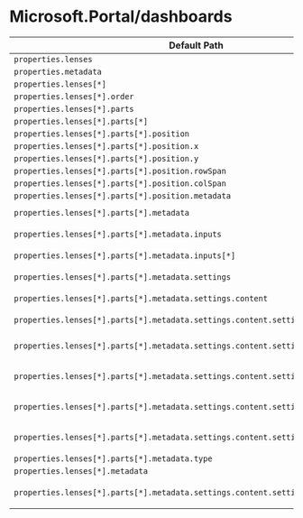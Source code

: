 # Microsoft.Portal/dashboards

| Default Path | Alias |
|---|---|
| `properties.lenses` | `Microsoft.Portal/dashboards/lenses` |
| `properties.metadata` | `Microsoft.Portal/dashboards/metadata` |
| `properties.lenses[*]` | `Microsoft.Portal/dashboards/lenses[*]` |
| `properties.lenses[*].order` | `Microsoft.Portal/dashboards/lenses[*].order` |
| `properties.lenses[*].parts` | `Microsoft.Portal/dashboards/lenses[*].parts` |
| `properties.lenses[*].parts[*]` | `Microsoft.Portal/dashboards/lenses[*].parts[*]` |
| `properties.lenses[*].parts[*].position` | `Microsoft.Portal/dashboards/lenses[*].parts[*].position` |
| `properties.lenses[*].parts[*].position.x` | `Microsoft.Portal/dashboards/lenses[*].parts[*].position.x` |
| `properties.lenses[*].parts[*].position.y` | `Microsoft.Portal/dashboards/lenses[*].parts[*].position.y` |
| `properties.lenses[*].parts[*].position.rowSpan` | `Microsoft.Portal/dashboards/lenses[*].parts[*].position.rowSpan` |
| `properties.lenses[*].parts[*].position.colSpan` | `Microsoft.Portal/dashboards/lenses[*].parts[*].position.colSpan` |
| `properties.lenses[*].parts[*].position.metadata` | `Microsoft.Portal/dashboards/lenses[*].parts[*].position.metadata` |
| `properties.lenses[*].parts[*].metadata` | `Microsoft.Portal/dashboards/lenses[*].parts[*].metadata.Extension-HubsExtension-PartType-MarkdownPart` |
| `properties.lenses[*].parts[*].metadata.inputs` | `Microsoft.Portal/dashboards/lenses[*].parts[*].metadata.Extension-HubsExtension-PartType-MarkdownPart.inputs` |
| `properties.lenses[*].parts[*].metadata.inputs[*]` | `Microsoft.Portal/dashboards/lenses[*].parts[*].metadata.Extension-HubsExtension-PartType-MarkdownPart.inputs[*]` |
| `properties.lenses[*].parts[*].metadata.settings` | `Microsoft.Portal/dashboards/lenses[*].parts[*].metadata.Extension-HubsExtension-PartType-MarkdownPart.settings` |
| `properties.lenses[*].parts[*].metadata.settings.content` | `Microsoft.Portal/dashboards/lenses[*].parts[*].metadata.Extension-HubsExtension-PartType-MarkdownPart.settings.content` |
| `properties.lenses[*].parts[*].metadata.settings.content.settings` | `Microsoft.Portal/dashboards/lenses[*].parts[*].metadata.Extension-HubsExtension-PartType-MarkdownPart.settings.content.settings` |
| `properties.lenses[*].parts[*].metadata.settings.content.settings.content` | `Microsoft.Portal/dashboards/lenses[*].parts[*].metadata.Extension-HubsExtension-PartType-MarkdownPart.settings.content.settings.content` |
| `properties.lenses[*].parts[*].metadata.settings.content.settings.title` | `Microsoft.Portal/dashboards/lenses[*].parts[*].metadata.Extension-HubsExtension-PartType-MarkdownPart.settings.content.settings.title` |
| `properties.lenses[*].parts[*].metadata.settings.content.settings.subtitle` | `Microsoft.Portal/dashboards/lenses[*].parts[*].metadata.Extension-HubsExtension-PartType-MarkdownPart.settings.content.settings.subtitle` |
| `properties.lenses[*].parts[*].metadata.settings.content.settings.markdownUri` | `Microsoft.Portal/dashboards/lenses[*].parts[*].metadata.Extension-HubsExtension-PartType-MarkdownPart.settings.content.settings.markdownUri` |
| `properties.lenses[*].parts[*].metadata.type` | `Microsoft.Portal/dashboards/lenses[*].parts[*].metadata.type` |
| `properties.lenses[*].metadata` | `Microsoft.Portal/dashboards/lenses[*].metadata` |
| `properties.lenses[*].parts[*].metadata.settings.content.settings.markdownSource` | `Microsoft.Portal/dashboards/lenses[*].parts[*].metadata.Extension-HubsExtension-PartType-MarkdownPart.settings.content.settings.markdownSource` |

